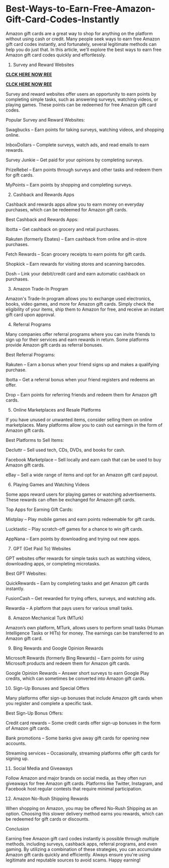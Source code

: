 # Best-Ways-to-Earn-Free-Amazon-Gift-Card-Codes-Instantly
Amazon gift cards are a great way to shop for anything on the platform without using cash or credit. Many people seek ways to earn free Amazon gift card codes instantly, and fortunately, several legitimate methods can help you do just that. In this article, we'll explore the best ways to earn free Amazon gift card codes quickly and effortlessly.

1. Survey and Reward Websites

**[CLCK HERE NOW REE](https://tinyurl.com/amazongiftcard2423)**

**[CLCK HERE NOW REE](https://tinyurl.com/amazongiftcard2423)**

Survey and reward websites offer users an opportunity to earn points by completing simple tasks, such as answering surveys, watching videos, or playing games. These points can be redeemed for free Amazon gift card codes.

Popular Survey and Reward Websites:

Swagbucks – Earn points for taking surveys, watching videos, and shopping online.

InboxDollars – Complete surveys, watch ads, and read emails to earn rewards.

Survey Junkie – Get paid for your opinions by completing surveys.

PrizeRebel – Earn points through surveys and other tasks and redeem them for gift cards.

MyPoints – Earn points by shopping and completing surveys.

2. Cashback and Rewards Apps

Cashback and rewards apps allow you to earn money on everyday purchases, which can be redeemed for Amazon gift cards.

Best Cashback and Rewards Apps:

Ibotta – Get cashback on grocery and retail purchases.

Rakuten (formerly Ebates) – Earn cashback from online and in-store purchases.

Fetch Rewards – Scan grocery receipts to earn points for gift cards.

Shopkick – Earn rewards for visiting stores and scanning barcodes.

Dosh – Link your debit/credit card and earn automatic cashback on purchases.

3. Amazon Trade-In Program

Amazon's Trade-In program allows you to exchange used electronics, books, video games, and more for Amazon gift cards. Simply check the eligibility of your items, ship them to Amazon for free, and receive an instant gift card upon approval.

4. Referral Programs

Many companies offer referral programs where you can invite friends to sign up for their services and earn rewards in return. Some platforms provide Amazon gift cards as referral bonuses.

Best Referral Programs:

Rakuten – Earn a bonus when your friend signs up and makes a qualifying purchase.

Ibotta – Get a referral bonus when your friend registers and redeems an offer.

Drop – Earn points for referring friends and redeem them for Amazon gift cards.

5. Online Marketplaces and Resale Platforms

If you have unused or unwanted items, consider selling them on online marketplaces. Many platforms allow you to cash out earnings in the form of Amazon gift cards.

Best Platforms to Sell Items:

Decluttr – Sell used tech, CDs, DVDs, and books for cash.

Facebook Marketplace – Sell locally and earn cash that can be used to buy Amazon gift cards.

eBay – Sell a wide range of items and opt for an Amazon gift card payout.

6. Playing Games and Watching Videos

Some apps reward users for playing games or watching advertisements. These rewards can often be exchanged for Amazon gift cards.

Top Apps for Earning Gift Cards:

Mistplay – Play mobile games and earn points redeemable for gift cards.

Lucktastic – Play scratch-off games for a chance to win gift cards.

AppNana – Earn points by downloading and trying out new apps.

7. GPT (Get Paid To) Websites

GPT websites offer rewards for simple tasks such as watching videos, downloading apps, or completing microtasks.

Best GPT Websites:

QuickRewards – Earn by completing tasks and get Amazon gift cards instantly.

FusionCash – Get rewarded for trying offers, surveys, and watching ads.

Rewardia – A platform that pays users for various small tasks.

8. Amazon Mechanical Turk (MTurk)

Amazon’s own platform, MTurk, allows users to perform small tasks (Human Intelligence Tasks or HITs) for money. The earnings can be transferred to an Amazon gift card.

9. Bing Rewards and Google Opinion Rewards

Microsoft Rewards (formerly Bing Rewards) – Earn points for using Microsoft products and redeem them for Amazon gift cards.

Google Opinion Rewards – Answer short surveys to earn Google Play credits, which can sometimes be converted into Amazon gift cards.

10. Sign-Up Bonuses and Special Offers

Many platforms offer sign-up bonuses that include Amazon gift cards when you register and complete a specific task.

Best Sign-Up Bonus Offers:

Credit card rewards – Some credit cards offer sign-up bonuses in the form of Amazon gift cards.

Bank promotions – Some banks give away gift cards for opening new accounts.

Streaming services – Occasionally, streaming platforms offer gift cards for signing up.

11. Social Media and Giveaways

Follow Amazon and major brands on social media, as they often run giveaways for free Amazon gift cards. Platforms like Twitter, Instagram, and Facebook host regular contests that require minimal participation.

12. Amazon No-Rush Shipping Rewards

When shopping on Amazon, you may be offered No-Rush Shipping as an option. Choosing this slower delivery method earns you rewards, which can be redeemed for gift cards or discounts.

Conclusion

Earning free Amazon gift card codes instantly is possible through multiple methods, including surveys, cashback apps, referral programs, and even gaming. By utilizing a combination of these strategies, you can accumulate Amazon gift cards quickly and efficiently. Always ensure you're using legitimate and reputable sources to avoid scams. Happy earning!

